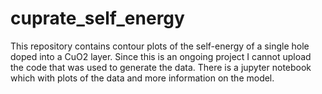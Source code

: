 # cuprate_self_energy
This repository contains contour plots of the self-energy of a single hole doped into a CuO2 layer. Since this is an ongoing project I cannot upload the code that was used to generate the data. There is a jupyter notebook which with plots of the data and more information on the model.
